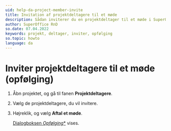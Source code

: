 ```yaml
---
uid: help-da-project-member-invite
title: Invitation af projektdeltagere til et møde
description: Sådan inviterer du en projektdeltager til et møde i SuperOffice
author: SuperOffice RnD
so.date: 07.04.2022
keywords: projekt, deltager, inviter, opfølging
so.topic: howto
language: da
---
```


# Inviter projektdeltagere til et møde (opfølging)

1. Åbn projektet, og gå til fanen **Projektdeltagere**.
2. Vælg de projektdeltagere, du vil invitere.
3. Højreklik, og vælg **Aftal et møde**.

    [Dialogboksen *Opfølging**][1] vises.

<!-- Referenced links -->
[1]: ../../../diary/learn/screen/dialog-for-followups.md
